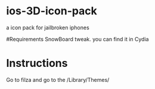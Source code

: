 # ios-3D-icon-pack
a icon pack for jailbroken iphones

#Requirements
SnowBoard tweak. you can find it in Cydia
# Instructions
Go to filza and go to the /Library/Themes/
